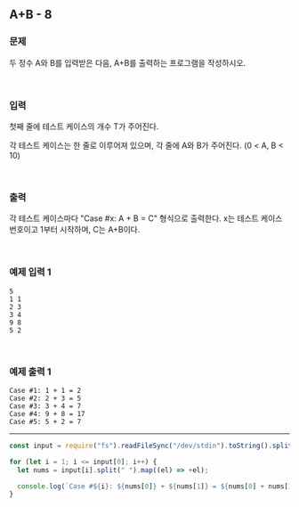 ## A+B - 8

### 문제

두 정수 A와 B를 입력받은 다음, A+B를 출력하는 프로그램을 작성하시오.

<br/>

### 입력

첫째 줄에 테스트 케이스의 개수 T가 주어진다.

각 테스트 케이스는 한 줄로 이루어져 있으며, 각 줄에 A와 B가 주어진다. (0 < A, B < 10)

<br/>

### 출력

각 테스트 케이스마다 "Case #x: A + B = C" 형식으로 출력한다. x는 테스트 케이스 번호이고 1부터 시작하며, C는 A+B이다.

<br/>

### 예제 입력 1

```
5
1 1
2 3
3 4
9 8
5 2
```

<br/>

### 예제 출력 1

```
Case #1: 1 + 1 = 2
Case #2: 2 + 3 = 5
Case #3: 3 + 4 = 7
Case #4: 9 + 8 = 17
Case #5: 5 + 2 = 7
```

---

```js
const input = require("fs").readFileSync("/dev/stdin").toString().split("\n");

for (let i = 1; i <= input[0]; i++) {
  let nums = input[i].split(" ").map((el) => +el);

  console.log(`Case #${i}: ${nums[0]} + ${nums[1]} = ${nums[0] + nums[1]}`);
}
```
